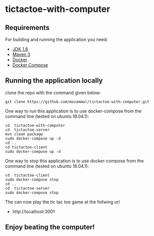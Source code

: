 # tictactoe-with-computer

## Requirements

For building and running the application you need:

- [JDK 1.8](http://www.oracle.com/technetwork/java/javase/downloads/jdk8-downloads-2133151.html)
- [Maven 3](https://maven.apache.org)
- [Docker](https://www.docker.com)
- [Docker Compose](https://docs.docker.com/compose/)



## Running the application locally

clone the repo with the command given below: 
```shell
git clone https://github.com/mozammal/tictactoe-with-computer.git
```


One way to run this application is to use docker-compose from the command line
(tested on ubuntu 18.04.1):

```shell
cd  tictactoe-with-computer
cd  tictactoe-server
mvn clean package
sudo docker-compose up -d
cd ..
cd tictactoe-client
sudo docker-compose up -d
```

One way to stop this application is to use docker-compose from the command line
(tested on ubuntu 18.04.1):

```shell
cd  tictactoe-client
sudo docker-compose stop
cd ..
cd  tictactoe-server
sudo docker-compose stop

```

The can now play the tic tac toe game at the follwing url 
- http://localhost:3001




## Enjoy beating the computer!






